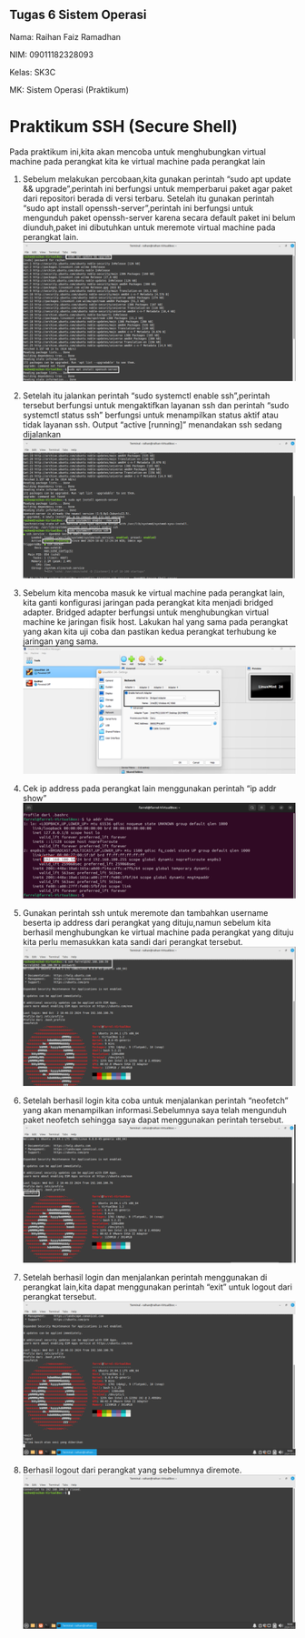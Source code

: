 ## Tugas 6 Sistem Operasi

Nama: Raihan Faiz Ramadhan

NIM: 09011182328093

Kelas: SK3C

MK: Sistem Operasi (Praktikum)

# Praktikum SSH (Secure Shell)
Pada praktikum ini,kita akan mencoba untuk menghubungkan virtual machine pada perangkat kita ke virtual machine pada perangkat lain

1.  Sebelum melakukan percobaan,kita gunakan perintah “sudo apt update && upgrade”,perintah ini berfungsi untuk memperbarui paket agar paket dari repositori berada di versi terbaru.
Setelah itu gunakan perintah “sudo apt install openssh-server”,perintah ini berfungsi untuk mengunduh paket openssh-server karena secara default paket ini belum diunduh,paket ini dibutuhkan untuk meremote virtual machine pada perangkat lain. 
![1](https://github.com/RaihanFaiz165/Raihan-Faiz-Ramadhan_09011182328093_SK3C_Tugas-7_-Sistem-Operasi/blob/main/Sistem%20operasi%20tugas%207/7.1.png)

2. Setelah itu jalankan perintah “sudo systemctl enable ssh”,perintah tersebut berfungsi untuk mengaktifkan layanan ssh dan perintah “sudo systemctl status ssh” berfungsi untuk menampilkan status aktif atau tidak layanan ssh. Output “active [running]” menandakan ssh sedang dijalankan 
![2](https://github.com/RaihanFaiz165/Raihan-Faiz-Ramadhan_09011182328093_SK3C_Tugas-7_-Sistem-Operasi/blob/main/Sistem%20operasi%20tugas%207/7.2.png)

3. Sebelum kita mencoba masuk ke virtual machine pada perangkat lain, kita ganti konfigurasi jaringan pada perangkat kita menjadi bridged adapter. Bridged adapter berfungsi untuk menghubungkan virtual machine ke jaringan fisik host. Lakukan hal yang sama pada perangkat yang akan kita uji coba dan pastikan kedua perangkat terhubung ke jaringan yang sama.
![3](https://github.com/RaihanFaiz165/Raihan-Faiz-Ramadhan_09011182328093_SK3C_Tugas-7_-Sistem-Operasi/blob/main/Sistem%20operasi%20tugas%207/7.3.png)

4. Cek ip address pada perangkat lain menggunakan perintah “ip addr show”
![4](https://github.com/RaihanFaiz165/Raihan-Faiz-Ramadhan_09011182328093_SK3C_Tugas-7_-Sistem-Operasi/blob/main/Sistem%20operasi%20tugas%207/7.4.png)

5. Gunakan perintah ssh untuk meremote dan tambahkan username beserta ip address dari perangkat yang dituju,namun sebelum kita berhasil menghubungkan ke virtual machine pada perangkat yang dituju kita perlu memasukkan kata sandi dari perangkat tersebut.
![5](https://github.com/RaihanFaiz165/Raihan-Faiz-Ramadhan_09011182328093_SK3C_Tugas-7_-Sistem-Operasi/blob/main/Sistem%20operasi%20tugas%207/7.5.png)
6. Setelah berhasil login kita coba untuk menjalankan perintah “neofetch” yang akan menampilkan informasi.Sebelumnya saya telah mengunduh paket neofetch sehingga saya dapat menggunakan perintah tersebut.
![6](https://github.com/RaihanFaiz165/Raihan-Faiz-Ramadhan_09011182328093_SK3C_Tugas-7_-Sistem-Operasi/blob/main/Sistem%20operasi%20tugas%207/7.6.png)

7. Setelah berhasil login dan menjalankan perintah menggunakan di perangkat lain,kita dapat menggunakan perintah “exit” untuk logout dari perangkat tersebut.
![7](https://github.com/RaihanFaiz165/Raihan-Faiz-Ramadhan_09011182328093_SK3C_Tugas-7_-Sistem-Operasi/blob/main/Sistem%20operasi%20tugas%207/7.7.png)

8. Berhasil logout dari perangkat yang sebelumnya diremote.
![8](https://github.com/RaihanFaiz165/Raihan-Faiz-Ramadhan_09011182328093_SK3C_Tugas-7_-Sistem-Operasi/blob/main/Sistem%20operasi%20tugas%207/7.8.png)

